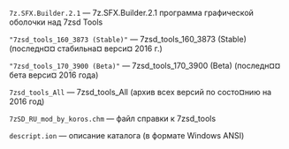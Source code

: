 `7z.SFX.Builder.2.1` — 7z.SFX.Builder.2.1 программа графической оболочки над 7zsd Tools

`"7zsd_tools_160_3873 (Stable)"` — 7zsd_tools_160_3873 (Stable) (последн¤¤ стабильна¤ верси¤ 2016 г.)

`"7zsd_tools_170_3900 (Beta)"` — 7zsd_tools_170_3900 (Beta) (последн¤¤ бета верси¤ 2016 года)

`7zsd_tools_All` — 7zsd_tools_All (архив всех версий по состо¤нию на 2016 год)

`7zSD_RU_mod_by_koros.chm` — файл справки к 7zsd_tools

`descript.ion` — описание каталога (в формате Windows ANSI)
